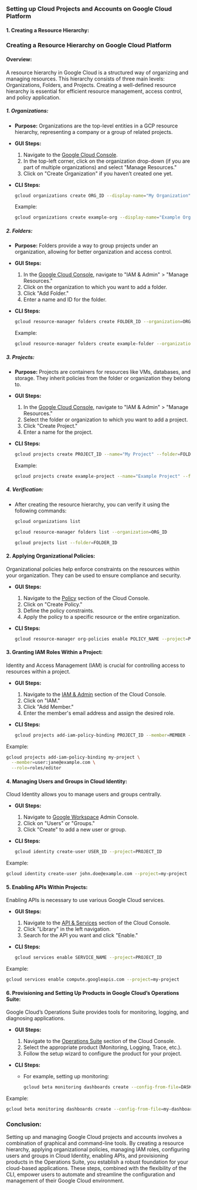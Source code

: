 ### Setting up Cloud Projects and Accounts on Google Cloud Platform

#### 1. **Creating a Resource Hierarchy:**
   ### Creating a Resource Hierarchy on Google Cloud Platform

#### Overview:

A resource hierarchy in Google Cloud is a structured way of organizing and managing resources. This hierarchy consists of three main levels: Organizations, Folders, and Projects. Creating a well-defined resource hierarchy is essential for efficient resource management, access control, and policy application.

##### 1. **Organizations:**

- **Purpose:** Organizations are the top-level entities in a GCP resource hierarchy, representing a company or a group of related projects.
  
- **GUI Steps:**
  1. Navigate to the [Google Cloud Console](https://console.cloud.google.com/).
  2. In the top-left corner, click on the organization drop-down (if you are part of multiple organizations) and select "Manage Resources."
  3. Click on "Create Organization" if you haven’t created one yet.

- **CLI Steps:**
  ```bash
  gcloud organizations create ORG_ID --display-name="My Organization"
  ```

  Example:
  ```bash
  gcloud organizations create example-org --display-name="Example Organization"
  ```

##### 2. **Folders:**

- **Purpose:** Folders provide a way to group projects under an organization, allowing for better organization and access control.

- **GUI Steps:**
  1. In the [Google Cloud Console](https://console.cloud.google.com/), navigate to "IAM & Admin" > "Manage Resources."
  2. Click on the organization to which you want to add a folder.
  3. Click "Add Folder."
  4. Enter a name and ID for the folder.

- **CLI Steps:**
  ```bash
  gcloud resource-manager folders create FOLDER_ID --organization=ORG_ID --display-name="My Folder"
  ```

  Example:
  ```bash
  gcloud resource-manager folders create example-folder --organization=example-org --display-name="Example Folder"
  ```

##### 3. **Projects:**

- **Purpose:** Projects are containers for resources like VMs, databases, and storage. They inherit policies from the folder or organization they belong to.

- **GUI Steps:**
  1. In the [Google Cloud Console](https://console.cloud.google.com/), navigate to "IAM & Admin" > "Manage Resources."
  2. Select the folder or organization to which you want to add a project.
  3. Click "Create Project."
  4. Enter a name for the project.

- **CLI Steps:**
  ```bash
  gcloud projects create PROJECT_ID --name="My Project" --folder=FOLDER_ID
  ```

  Example:
  ```bash
  gcloud projects create example-project --name="Example Project" --folder=example-folder
  ```

##### 4. **Verification:**

- After creating the resource hierarchy, you can verify it using the following commands:

  ```bash
  gcloud organizations list
  ```

  ```bash
  gcloud resource-manager folders list --organization=ORG_ID
  ```

  ```bash
  gcloud projects list --folder=FOLDER_ID
  ```


#### 2. **Applying Organizational Policies:**
   Organizational policies help enforce constraints on the resources within your organization. They can be used to ensure compliance and security.

   - **GUI Steps:**
     1. Navigate to the [Policy](https://console.cloud.google.com/iam-admin/policies) section of the Cloud Console.
     2. Click on "Create Policy."
     3. Define the policy constraints.
     4. Apply the policy to a specific resource or the entire organization.

   - **CLI Steps:**
     ```bash
     gcloud resource-manager org-policies enable POLICY_NAME --project=PROJECT_ID
     ```

#### 3. **Granting IAM Roles Within a Project:**
   Identity and Access Management (IAM) is crucial for controlling access to resources within a project.

   - **GUI Steps:**
     1. Navigate to the [IAM & Admin](https://console.cloud.google.com/iam-admin) section of the Cloud Console.
     2. Click on "IAM."
     3. Click "Add Member."
     4. Enter the member's email address and assign the desired role.

   - **CLI Steps:**
     ```bash
     gcloud projects add-iam-policy-binding PROJECT_ID --member=MEMBER --role=ROLE
     ```

   Example:
   ```bash
   gcloud projects add-iam-policy-binding my-project \
     --member=user:jane@example.com \
     --role=roles/editor
   ```

#### 4. **Managing Users and Groups in Cloud Identity:**
   Cloud Identity allows you to manage users and groups centrally.

   - **GUI Steps:**
     1. Navigate to [Google Workspace](https://admin.google.com/ac/home) Admin Console.
     2. Click on "Users" or "Groups."
     3. Click "Create" to add a new user or group.

   - **CLI Steps:**
     ```bash
     gcloud identity create-user USER_ID --project=PROJECT_ID
     ```

   Example:
   ```bash
   gcloud identity create-user john.doe@example.com --project=my-project
   ```

#### 5. **Enabling APIs Within Projects:**
   Enabling APIs is necessary to use various Google Cloud services.

   - **GUI Steps:**
     1. Navigate to the [API & Services](https://console.cloud.google.com/apis) section of the Cloud Console.
     2. Click "Library" in the left navigation.
     3. Search for the API you want and click "Enable."

   - **CLI Steps:**
     ```bash
     gcloud services enable SERVICE_NAME --project=PROJECT_ID
     ```

   Example:
   ```bash
   gcloud services enable compute.googleapis.com --project=my-project
   ```

#### 6. **Provisioning and Setting Up Products in Google Cloud’s Operations Suite:**
   Google Cloud’s Operations Suite provides tools for monitoring, logging, and diagnosing applications.

   - **GUI Steps:**
     1. Navigate to the [Operations Suite](https://console.cloud.google.com/operations) section of the Cloud Console.
     2. Select the appropriate product (Monitoring, Logging, Trace, etc.).
     3. Follow the setup wizard to configure the product for your project.

   - **CLI Steps:**
     - For example, setting up monitoring:
       ```bash
       gcloud beta monitoring dashboards create --config-from-file=DASHBOARD_CONFIG_FILE
       ```

   Example:
   ```bash
   gcloud beta monitoring dashboards create --config-from-file=my-dashboard-config.yaml
   ```

### Conclusion:
Setting up and managing Google Cloud projects and accounts involves a combination of graphical and command-line tools. By creating a resource hierarchy, applying organizational policies, managing IAM roles, configuring users and groups in Cloud Identity, enabling APIs, and provisioning products in the Operations Suite, you establish a robust foundation for your cloud-based applications. These steps, combined with the flexibility of the CLI, empower users to automate and streamline the configuration and management of their Google Cloud environment.
